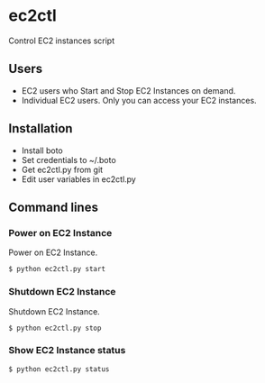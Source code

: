 ec2ctl
======

Control EC2 instances script


## Users

- EC2 users who Start and Stop EC2 Instances on demand.
- Individual EC2 users. Only you can access your EC2 instances.


## Installation

- Install boto
- Set credentials to ~/.boto
- Get ec2ctl.py from git
- Edit user variables in ec2ctl.py


## Command lines

### Power on EC2 Instance
Power on EC2 Instance.

```
$ python ec2ctl.py start
```

### Shutdown EC2 Instance
Shutdown EC2 Instance.

```
$ python ec2ctl.py stop
```

### Show EC2 Instance status

```
$ python ec2ctl.py status
```







